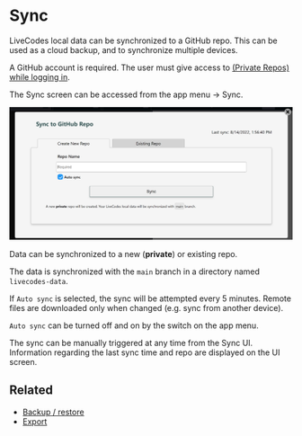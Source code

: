 # Sync

LiveCodes local data can be synchronized to a GitHub repo. This can be used as a cloud backup, and to synchronize multiple devices.

A GitHub account is required. The user must give access to [(Private Repos) while logging in](./github-integration.md).

The Sync screen can be accessed from the app menu → Sync.

![LiveCodes Sync](../../static/img/screenshots/sync.png)

Data can be synchronized to a new (**private**) or existing repo.

The data is synchronized with the `main` branch in a directory named `livecodes-data`.

If `Auto sync` is selected, the sync will be attempted every 5 minutes. Remote files are downloaded only when changed (e.g. sync from another device).

`Auto sync` can be turned off and on by the switch on the app menu.

The sync can be manually triggered at any time from the Sync UI. Information regarding the last sync time and repo are displayed on the UI screen.

## Related

- [Backup / restore](./backup-restore.md)
- [Export](./export.md)
